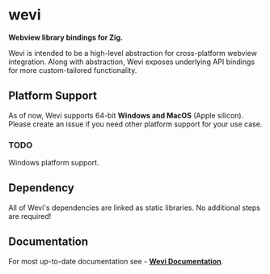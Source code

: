 # wevi

**Webview library bindings for Zig.**

Wevi is intended to be a high-level abstraction for cross-platform webview integration. Along with abstraction, Wevi exposes underlying API bindings for more custom-tailored functionality.

## Platform Support

As of now, Wevi supports 64-bit **Windows and MacOS** (Apple silicon). Please create an issue if you need other platform support for your use case.

### TODO

Windows platform support.

## Dependency

All of Wevi's dependencies are linked as static libraries. No additional steps are required!

## Documentation

For most up-to-date documentation see - [**Wevi Documentation**](https://bitlaabbolt.web.app/).